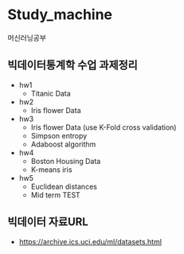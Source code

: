 # Study_machine
머신러닝공부

## 빅데이터통계학 수업 과제정리
- hw1
  - Titanic Data
- hw2
  - Iris flower Data
- hw3
  - Iris flower Data (use K-Fold cross validation)
  - Simpson entropy
  - Adaboost algorithm
- hw4
  - Boston Housing Data
  - K-means iris
- hw5
  - Euclidean distances
  - Mid term TEST
## 빅데이터 자료URL
- https://archive.ics.uci.edu/ml/datasets.html
